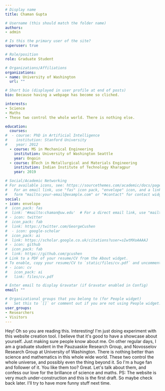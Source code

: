 ```yaml
---
# Display name
title: Chaman Gupta

# Username (this should match the folder name)
authors:
- admin

# Is this the primary user of the site?
superuser: true

# Role/position
role: Graduate Student

# Organizations/Affiliations
organizations:
- name: University of Washington
  url: ""

# Short bio (displayed in user profile at end of posts)
bio: Because having a webpage has become so cliched.

interests:
- Science
- Maths
- These two control the whole world. There is nothing else.

education:
  courses:
#  - course: PhD in Artificial Intelligence
#    institution: Stanford University
#    year: 2012
  - course: MS in Mechanical Engineering
    institution: University of Washington Seattle
    year: Ongoin
  - course: BTech in Metallurgical and Materials Engineering
    institution: Indian Institute of Technology Kharagpur
    year: 2019

# Social/Academic Networking
# For available icons, see: https://sourcethemes.com/academic/docs/page-builder/#icons
#   For an email link, use "fas" icon pack, "envelope" icon, and a link in the
#   form "mailto:your-email@example.com" or "#contact" for contact widget.
social:
- icon: envelope
#  icon_pack: fas
#  link: '#mailto:chaman@uw.edu'  # For a direct email link, use "mailto:test@example.org".
# - icon: twitter
#  icon_pack: fab
#  link: https://twitter.com/GeorgeCushen
#  - icon: google-scholar
#  icon_pack: ai
#  link: https://scholar.google.co.uk/citations?user=sIwtMXoAAAAJ
# - icon: github
#  icon_pack: fab
#  link: https://github.com/gcushen
# Link to a PDF of your resume/CV from the About widget.
# To enable, copy your resume/CV to `static/files/cv.pdf` and uncomment the lines below.
# - icon: cv
#   icon_pack: ai
#   link: files/cv.pdf

# Enter email to display Gravatar (if Gravatar enabled in Config)
email: ""

# Organizational groups that you belong to (for People widget)
#   Set this to `[]` or comment out if you are not using People widget.
user_groups:
- Researchers
- Visitors
---
```


Hey! Oh so you are reading this. Interesting! I'm just doing experiment with this website creation tool. I believe that it's good to have a showcase about yourself. Just making sure people know about me.
On other regular days, I am a graduate student in the Pauzuaskie Research Group, and Novosselov Research Group at University of Washington. There is nothing better than science and mathematics in this whole wide world. These two control the whole universe, and possibly even the thing beyond it. So I'm a huge fan and follower of it.
You like them too? Great. Let's talk about them, and confess our love for the brillance of science and maths.
PS: The website is very much under-construction and this is the first draft. So maybe check back later. I'll try to have more funny stuff next time.
